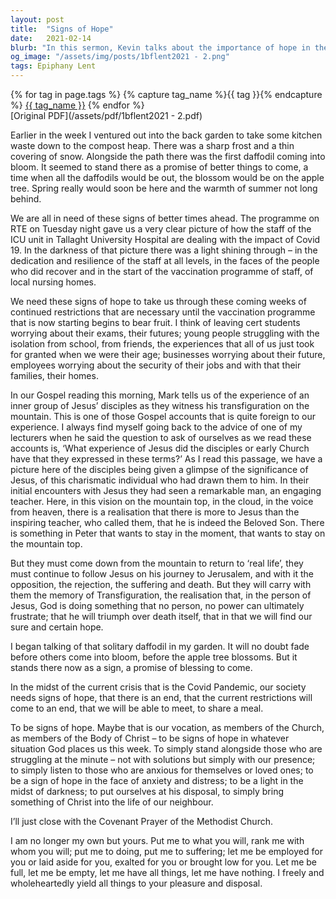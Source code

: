 ```yaml
---
layout: post
title:  "Signs of Hope"
date:   2021-02-14
blurb: "In this sermon, Kevin talks about the importance of hope in the midst of adversity, using the metaphor of a solitary daffodil blooming in the frost as a sign of better times ahead. He draws parallels between the current Covid-19 pandemic and the Transfiguration of Jesus, emphasizing the need for resilience and faith. He encourages the congregation to be 'signs of hope' in their communities."
og_image: "/assets/img/posts/1bflent2021 - 2.png"
tags: Epiphany Lent
---    
```

<div class="tag-pills">
  {% for tag in page.tags %}
    {% capture tag_name %}{{ tag }}{% endcapture %}
    <a href="{{ site.baseurl }}/tag/{{ tag_name }}" class="tag-pill">{{ tag_name }}</a>
  {% endfor %}
</div>
[Original PDF](/assets/pdf/1bflent2021 - 2.pdf)

Earlier in the week I ventured out into the back garden to take some kitchen waste down to the compost heap. There was a sharp frost and a thin covering of snow. Alongside the path there was the first daffodil coming into bloom. It seemed to stand there as a promise of better things to come, a time when all the daffodils would be out, the blossom would be on the apple tree. Spring really would soon be here and the warmth of summer not long behind.

We are all in need of these signs of better times ahead. The programme on RTE on Tuesday night gave us a very clear picture of how the staff of the ICU unit in Tallaght University Hospital are dealing with the impact of Covid 19. In the darkness of that picture there was a light shining through – in the dedication and resilience of the staff at all levels, in the faces of the people who did recover and in the start of the vaccination programme of staff, of local nursing homes.

We need these signs of hope to take us through these coming weeks of continued restrictions that are necessary until the vaccination programme that is now starting begins to bear fruit. I think of leaving cert students worrying about their exams, their futures; young people struggling with the isolation from school, from friends, the experiences that all of us just took for granted when we were their age; businesses worrying about their future, employees worrying about the security of their jobs and with that their families, their homes.

In our Gospel reading this morning, Mark tells us of the experience of an inner group of Jesus’ disciples as they witness his transfiguration on the mountain. This is one of those Gospel accounts that is quite foreign to our experience. I always find myself going back to the advice of one of my lecturers when he said the question to ask of ourselves as we read these accounts is, ‘What experience of Jesus did the disciples or early Church have that they expressed in these terms?’ As I read this passage, we have a picture here of the disciples being given a glimpse of the significance of Jesus, of this charismatic individual who had drawn them to him. In their initial encounters with Jesus they had seen a remarkable man, an engaging teacher. Here, in this vision on the mountain top, in the cloud, in the voice from heaven, there is a realisation that there is more to Jesus than the inspiring teacher, who called them, that he is indeed the Beloved Son. There is something in Peter that wants to stay in the moment, that wants to stay on the mountain top.

But they must come down from the mountain to return to ‘real life’, they must continue to follow Jesus on his journey to Jerusalem, and with it the opposition, the rejection, the suffering and death. But they will carry with them the memory of Transfiguration, the realisation that, in the person of Jesus, God is doing something that no person, no power can ultimately frustrate; that he will triumph over death itself, that in that we will find our sure and certain hope.

I began talking of that solitary daffodil in my garden. It will no doubt fade before others come into bloom, before the apple tree blossoms. But it stands there now as a sign, a promise of blessing to come.

In the midst of the current crisis that is the Covid Pandemic, our society needs signs of hope, that there is an end, that the current restrictions will come to an end, that we will be able to meet, to share a meal.

To be signs of hope. Maybe that is our vocation, as members of the Church, as members of the Body of Christ – to be signs of hope in whatever situation God places us this week. To simply stand alongside those who are struggling at the minute – not with solutions but simply with our presence; to simply listen to those who are anxious for themselves or loved ones; to be a sign of hope in the face of anxiety and distress; to be a light in the midst of darkness; to put ourselves at his disposal, to simply bring something of Christ into the life of our neighbour.

I’ll just close with the Covenant Prayer of the Methodist Church.

I am no longer my own but yours.
Put me to what you will,
rank me with whom you will;
put me to doing, put me to suffering;
let me be employed for you or laid aside for you,
exalted for you or brought low for you.
Let me be full, let me be empty,
let me have all things, let me have nothing.
I freely and wholeheartedly yield all things
to your pleasure and disposal.
